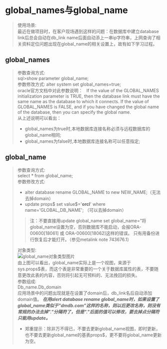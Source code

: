 # global_names与global_name

>使用场景:  
最近在做项目时，在客户现场遇到这样的问题：在数据库中建立database link后总会自动在db_link name后面自动添上一串ip字符串，上网查询了相关资料定位问题出现在global_name的相关设置上，故有如下学习过程。

## global_names
>参数查询方式:  
>sql>show parameter global_name;  
>参数修改方式:
>alter system set global_names=true;  
>oracle官方文档中对此参数说明：   
>If the value of the GLOBAL_NAMES initialization parameter is TRUE, then the database link must have the same name as the database to which it connects. If the value of GLOBAL_NAMES is FALSE, and if you have changed the global name of the database, then you can specify the global name.  
>从上述说明可以看出：
>+ global_names为true时,本地数据库连接名称必须与远程数据库的global_name相同;
>+ global_names为false时,本地数据库连接名称可以任意指定;

## global_name
>参数查询方式:  
>select * from global_name;  
>参数修改方式:   
>+ alter database rename GLOBAL_NAME to new NEW_NAME;（无法去掉domain）   
>+ update props$ set value$='__orcl__' where name='GLOBAL_DB_NAME'; （可以去掉domain）   
>
>>注：不要直接用update global_name set global_name=”将global_name设置为空，否则数据库不能启动，会报ORA-00600[18061] 或 ORA-00600[18062]这样的错误。 只有用备份进行恢复后才能打开。（参见metalink note 743676.1）
>
>对象类型:  
>![global_name对象类型图片](https://github.com/yzy199391/LearnSummery/blob/master/oracle%E5%AD%A6%E4%B9%A0/image/global_name%E5%AF%B9%E8%B1%A1%E7%B1%BB%E5%9E%8B.png"global_name对象类型")  
>由上图可以看出，global_name实际上是一个视图，来源于sys.props$表，而这个表是非常重要的一个关于数据库属性的表，不要随意更改此表的内容，否则将引起无可预料的、无法挽回的损失。  
>参数组成:  
>Db_name.Db_domain  
>应用场景中的问题出现就是在设置了domain后，db_link名后自动添加domain值。
>___在用alert database rename global_name时，如果设置了global_name类似于”dmdb.com”这样的名称，则以后更改名称，则没有常规的办法去掉"."分隔符了，但是"."后面的值可以修改，要去掉点分隔符只能用update。___  
>+ 郑重提示：除非万不得已，不要去更新global_name视图，即时更新，也不要去更新global_name的基表props$，更不要将global_name更新为空。

